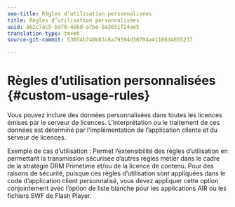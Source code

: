 ```yaml
---
seo-title: Règles d’utilisation personnalisées
title: Règles d’utilisation personnalisées
uuid: ab2c7ac5-bd78-46bd-a7be-8a3651f24ae5
translation-type: tm+mt
source-git-commit: 53654b740b03c6a79394d30704a41186d4655237

---
```



# Règles d’utilisation personnalisées {#custom-usage-rules}

Vous pouvez inclure des données personnalisées dans toutes les licences émises par le serveur de licences. L’interprétation ou le traitement de ces données est déterminé par l’implémentation de l’application cliente et du serveur de licences.

Exemple de cas d’utilisation : Permet l’extensibilité des règles d’utilisation en permettant la transmission sécurisée d’autres règles métier dans le cadre de la stratégie DRM Primetime et/ou de la licence de contenu. Pour des raisons de sécurité, puisque ces règles d’utilisation sont appliquées dans le code d’application client personnalisé, vous devez appliquer cette option conjointement avec l’option de liste blanche pour les applications AIR ou les fichiers SWF de Flash Player.
